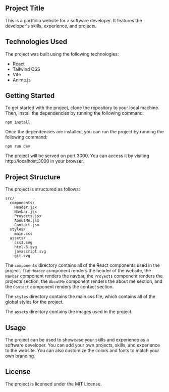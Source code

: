 
## Project Title

This is a portfolio website for a software developer. It features the developer's skills, experience, and projects.

## Technologies Used

The project was built using the following technologies:

* React
* Tailwind CSS
* Vite
* Anime.js

## Getting Started

To get started with the project, clone the repository to your local machine. Then, install the dependencies by running the following command:

```
npm install
```

Once the dependencies are installed, you can run the project by running the following command:

```
npm run dev
```

The project will be served on port 3000. You can access it by visiting http://localhost:3000 in your browser.

## Project Structure

The project is structured as follows:

```
src/
  components/
    Header.jsx
    Navbar.jsx
    Proyects.jsx
    AboutMe.jsx
    Contact.jsx
  styles/
    main.css
  assets/
    css3.svg
    html-5.svg
    javascript.svg
    git.svg
```

The `components` directory contains all of the React components used in the project. The `Header` component renders the header of the website, the `Navbar` component renders the navbar, the `Proyects` component renders the projects section, the `AboutMe` component renders the about me section, and the `Contact` component renders the contact section.

The `styles` directory contains the main.css file, which contains all of the global styles for the project.

The `assets` directory contains the images used in the project.

## Usage

The project can be used to showcase your skills and experience as a software developer. You can add your own projects, skills, and experience to the website. You can also customize the colors and fonts to match your own branding.

## License

The project is licensed under the MIT License.